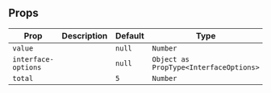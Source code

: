 
## Props
| Prop                | Description | Default | Type                                   |
|---------------------|-------------|---------|----------------------------------------|
| `value`             |             | `null`  | `Number`                               |
| `interface-options` |             | `null`  | `Object as PropType<InterfaceOptions>` |
| `total`             |             | `5`     | `Number`                               |
